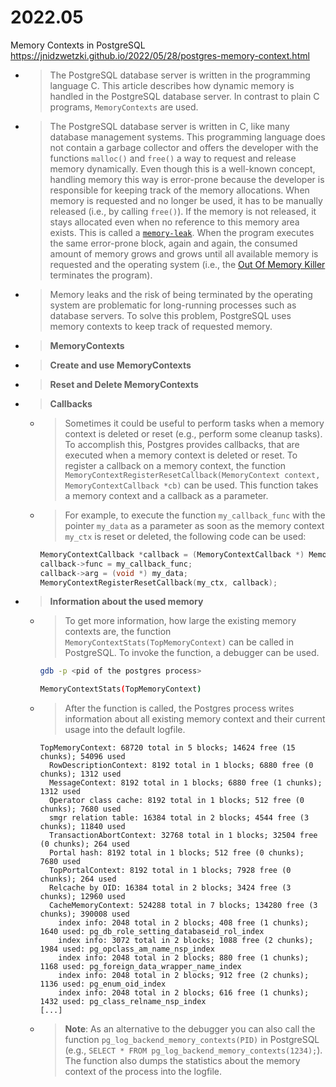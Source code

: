 
# 2022.05

Memory Contexts in PostgreSQL https://jnidzwetzki.github.io/2022/05/28/postgres-memory-context.html
- > The PostgreSQL database server is written in the programming language C. This article describes how dynamic memory is handled in the PostgreSQL database server. In contrast to plain C programs, `MemoryContexts` are used.
- > The PostgreSQL database server is written in C, like many database management systems. This programming language does not contain a garbage collector and offers the developer with the functions `malloc()` and `free()` a way to request and release memory dynamically. Even though this is a well-known concept, handling memory this way is error-prone because the developer is responsible for keeping track of the memory allocations. When memory is requested and no longer be used, it has to be manually released (i.e., by calling `free()`). If the memory is not released, it stays allocated even when no reference to this memory area exists. This is called a [`memory-leak`](https://en.wikipedia.org/wiki/Memory_leak). When the program executes the same error-prone block, again and again, the consumed amount of memory grows and grows until all available memory is requested and the operating system (i.e., the [Out Of Memory Killer](https://www.kernel.org/doc/gorman/html/understand/understand016.html) terminates the program).
- > Memory leaks and the risk of being terminated by the operating system are problematic for long-running processes such as database servers. To solve this problem, PostgreSQL uses memory contexts to keep track of requested memory.
- > **MemoryContexts**
- > **Create and use MemoryContexts**
- > **Reset and Delete MemoryContexts**
- > **Callbacks**
  * > Sometimes it could be useful to perform tasks when a memory context is deleted or reset (e.g., perform some cleanup tasks). To accomplish this, Postgres provides callbacks, that are executed when a memory context is deleted or reset. To register a callback on a memory context, the function `MemoryContextRegisterResetCallback(MemoryContext context, MemoryContextCallback *cb)` can be used. This function takes a memory context and a callback as a parameter.
  * > For example, to execute the function `my_callback_func` with the pointer `my_data` as a parameter as soon as the memory context `my_ctx` is reset or deleted, the following code can be used:
    ```c
    MemoryContextCallback *callback = (MemoryContextCallback *) MemoryContextAllocZero(my_ctx, sizeof(MemoryContextCallback));
    callback->func = my_callback_func;
    callback->arg = (void *) my_data;
    MemoryContextRegisterResetCallback(my_ctx, callback);
    ```
- > **Information about the used memory**
  * > To get more information, how large the existing memory contexts are, the function `MemoryContextStats(TopMemoryContext)` can be called in PostgreSQL. To invoke the function, a debugger can be used.
    ```sh
    gdb -p <pid of the postgres process>

    MemoryContextStats(TopMemoryContext)
    ```
  * > After the function is called, the Postgres process writes information about all existing memory context and their current usage into the default logfile.
    ```console
    TopMemoryContext: 68720 total in 5 blocks; 14624 free (15 chunks); 54096 used
      RowDescriptionContext: 8192 total in 1 blocks; 6880 free (0 chunks); 1312 used
      MessageContext: 8192 total in 1 blocks; 6880 free (1 chunks); 1312 used
      Operator class cache: 8192 total in 1 blocks; 512 free (0 chunks); 7680 used
      smgr relation table: 16384 total in 2 blocks; 4544 free (3 chunks); 11840 used
      TransactionAbortContext: 32768 total in 1 blocks; 32504 free (0 chunks); 264 used
      Portal hash: 8192 total in 1 blocks; 512 free (0 chunks); 7680 used
      TopPortalContext: 8192 total in 1 blocks; 7928 free (0 chunks); 264 used
      Relcache by OID: 16384 total in 2 blocks; 3424 free (3 chunks); 12960 used
      CacheMemoryContext: 524288 total in 7 blocks; 134280 free (3 chunks); 390008 used
        index info: 2048 total in 2 blocks; 408 free (1 chunks); 1640 used: pg_db_role_setting_databaseid_rol_index
        index info: 3072 total in 2 blocks; 1088 free (2 chunks); 1984 used: pg_opclass_am_name_nsp_index
        index info: 2048 total in 2 blocks; 880 free (1 chunks); 1168 used: pg_foreign_data_wrapper_name_index
        index info: 2048 total in 2 blocks; 912 free (2 chunks); 1136 used: pg_enum_oid_index
        index info: 2048 total in 2 blocks; 616 free (1 chunks); 1432 used: pg_class_relname_nsp_index
    [...]
    ```
  * > **Note**: As an alternative to the debugger you can also call the function `pg_log_backend_memory_contexts(PID)` in PostgreSQL (e.g., `SELECT * FROM pg_log_backend_memory_contexts(1234);`). The function also dumps the statistics about the memory context of the process into the logfile.
